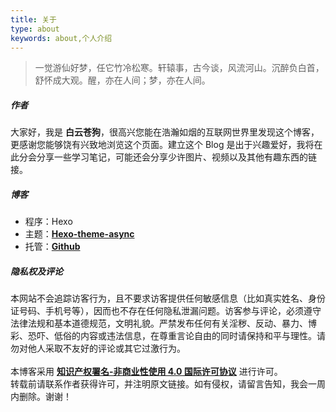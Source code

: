 ```yaml
---
title: 关于
type: about
keywords: about,个人介绍
---
```


<div class="row trm-mb-40 trm-scroll-animation trm-active-el" data-scroll="" data-scroll-offset="40">
    <div class="col-lg-12">
        <blockquote>一觉游仙好梦，任它竹冷松寒。轩辕事，古今谈，风流河山。沉醉负白首，舒怀成大观。醒，亦在人间；梦，亦在人间。</blockquote>
    </div>
</div>

<div class="row trm-mb-20 trm-scroll-animation trm-active-el" data-scroll="" data-scroll-offset="40">
    <div class="col-lg-12">
        <h5 class="trm-title-with-divider">作者 <span data-number="01"></span></h5>
        <div class="trm-service-icon-box trm-active-el">
            大家好，我是 <strong>白云苍狗</strong>，很高兴您能在浩瀚如烟的互联网世界里发现这个博客，更感谢您能够饶有兴致地浏览这个页面。建立这个 Blog 是出于兴趣爱好，我将在此分会分享一些学习笔记，可能还会分享少许图片、视频以及其他有趣东西的链接。
        </div>
    </div>
</div>

<div class="row trm-mb-20 trm-scroll-animation trm-active-el" data-scroll="" data-scroll-offset="40">
    <div class="col-lg-12">
        <h5 class="trm-title-with-divider">博客 <span data-number="02"></span></h5>
        <div class="trm-service-icon-box trm-active-el">
            <ul class="trm-list">
                <li>程序：Hexo</li>
                <li>主题：<a href="https://github.com/MaLuns/hexo-theme-async" style="font-weight:700" target="_blank" rel="nofollow">Hexo-theme-async</a></li>
                <li>托管：<a href="https://github.com/MaLuns/blog" style="font-weight:700" target="_blank" rel="nofollow">Github</a></li>
            </ul>
        </div>
    </div>
</div>

<div class="row trm-mb-20 trm-scroll-animation" data-scroll="" data-scroll-offset="40">
    <div class="col-lg-12">
        <h5 class="trm-title-with-divider">隐私权及评论 <span data-number="03"></span></h5>
        <div class="trm-service-icon-box trm-active-el">
            本网站不会追踪访客行为，且不要求访客提供任何敏感信息（比如真实姓名、身份证号码、手机号等），因而也不存在任何隐私泄漏问题。访客参与评论，必须遵守法律法规和基本道德规范，文明礼貌。严禁发布任何有关淫秽、反动、暴力、博彩、恐吓、低俗的内容或违法信息，在尊重言论自由的同时请保持和平与理性。请勿对他人采取不友好的评论或其它过激行为。
            <br><br>
            本博客采用 <strong><a class="trm-label" target="_blank" rel="noopener" href="https://creativecommons.org/licenses/by-nc-sa/4.0/deed.zh">知识产权署名-非商业性使用 4.0 国际许可协议</a></strong> 进行许可。
            <br>转载前请联系作者获得许可，并注明原文链接。如有侵权，请留言告知，我会一周内删除。谢谢！
        </div>
    </div>
</div>